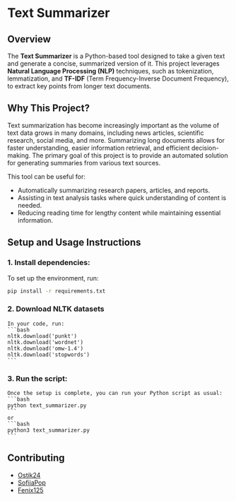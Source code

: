 # Text Summarizer

## Overview

The **Text Summarizer** is a Python-based tool designed to take a given text and generate a concise, summarized version of it. This project leverages **Natural Language Processing (NLP)** techniques, such as tokenization, lemmatization, and **TF-IDF** (Term Frequency-Inverse Document Frequency), to extract key points from longer text documents.

## Why This Project?

Text summarization has become increasingly important as the volume of text data grows in many domains, including news articles, scientific research, social media, and more. Summarizing long documents allows for faster understanding, easier information retrieval, and efficient decision-making. The primary goal of this project is to provide an automated solution for generating summaries from various text sources.

This tool can be useful for:
- Automatically summarizing research papers, articles, and reports.
- Assisting in text analysis tasks where quick understanding of content is needed.
- Reducing reading time for lengthy content while maintaining essential information.

## Setup and Usage Instructions

### 1. **Install dependencies**:
   To set up the environment, run:
   ```bash
   pip install -r requirements.txt
   ```
### 2. **Download NLTK datasets**
    In your code, run:
    ```bash
    nltk.download('punkt')
    nltk.download('wordnet')
    nltk.download('omw-1.4')
    nltk.download('stopwords')
    ```
### 3. **Run the script:**
    Once the setup is complete, you can run your Python script as usual:
    ```bash
    python text_summarizer.py
    ```
    or
    ```bash
    python3 text_summarizer.py
    ```

## Contributing
- [Ostik24](https://github.com/Ostik24)
- [SofiiaPop](https://github.com/SofiiaPop)
- [Fenix125](https://github.com/Fenix125)
